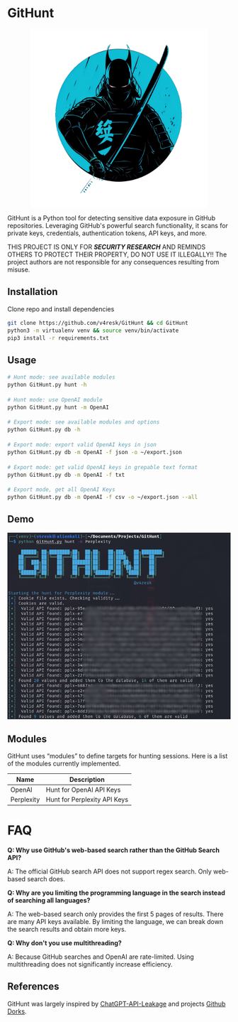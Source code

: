 # GitHunt

<p align="center">
 <img height=400px weight=400px src=".assets/GitHunt.png" >
</p>
GitHunt is a Python tool for detecting sensitive data exposure in GitHub repositories. Leveraging GitHub's powerful search functionality, it scans for private keys, credentials, authentication tokens, API keys, and more.  

THIS PROJECT IS ONLY FOR ***SECURITY RESEARCH*** AND REMINDS OTHERS TO PROTECT THEIR PROPERTY, DO NOT USE IT ILLEGALLY!!
The project authors are not responsible for any consequences resulting from misuse.


## Installation 

Clone repo and install dependencies
```bash
git clone https://github.com/v4resk/GitHunt && cd GitHunt
python3 -m virtualenv venv && source venv/bin/activate
pip3 install -r requirements.txt
```

## Usage
```bash
# Hunt mode: see available modules
python GitHunt.py hunt -h

# Hunt mode: use OpenAI module
python GitHunt.py hunt -m OpenAI

# Export mode: see available modules and options
python GitHunt.py db -h

# Export mode: export valid OpenAI keys in json
python GitHunt.py db -m OpenAI -f json -o ~/export.json

# Export mode: get valid OpenAI keys in grepable text format
python GitHunt.py db -m OpenAI -f txt

# Export mode, get all OpenAI Keys 
python GitHunt.py db -m OpenAI -f csv -o ~/export.json --all
```

## Demo

![WARNING1](.assets/githunt-uses.png)


## Modules

GitHunt uses “modules” to define targets for hunting sessions. Here is a list of the modules currently implemented.

| **Name** | **Description** |
|------|------|
|   OpenAI  | Hunt for OpenAI API Keys     |
|   Perplexity  | Hunt for Perplexity API Keys     |

# FAQ

**Q: Why use GitHub's web-based search rather than the GitHub Search API?**

A: The official GitHub search API does not support regex search. Only web-based search does.

**Q: Why are you limiting the programming language in the search instead of searching all languages?**

A: The web-based search only provides the first 5 pages of results. There are many API keys available. By limiting the language, we can break down the search results and obtain more keys.

**Q: Why don't you use multithreading?**

A: Because GitHub searches and OpenAI are rate-limited. Using multithreading does not significantly increase efficiency.


## References
GitHunt was largely inspired by [ChatGPT-API-Leakage](https://github.com/Junyi-99/ChatGPT-API-Leakage/tree/main) and projects [Github Dorks](https://github.com/techgaun/github-dorks).

